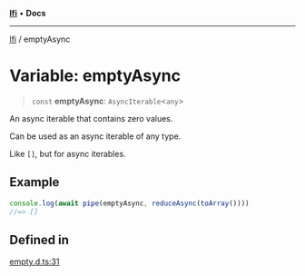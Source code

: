 [**lfi**](../readme.md) • **Docs**

***

[lfi](../globals.md) / emptyAsync

# Variable: emptyAsync

> `const` **emptyAsync**: `AsyncIterable`\<`any`\>

An async iterable that contains zero values.

Can be used as an async iterable of any type.

Like `[]`, but for async iterables.

## Example

```js
console.log(await pipe(emptyAsync, reduceAsync(toArray())))
//=> []
```

## Defined in

[empty.d.ts:31](https://github.com/TomerAberbach/lfi/blob/e98b31ea37c84de0758cf58c8fcf28193f36b533/src/operations/empty.d.ts#L31)
